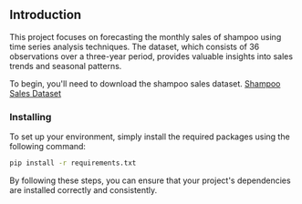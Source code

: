 ## Introduction

This project focuses on forecasting the monthly sales of shampoo using time series analysis techniques. The dataset, which consists of 36 observations over a three-year period, provides valuable insights into sales trends and seasonal patterns.

To begin, you'll need to download the shampoo sales dataset. [Shampoo Sales Dataset](https://www.kaggle.com/datasets/redwankarimsony/shampoo-saled-dataset)

### Installing

To set up your environment, simply install the required packages using the following command:

```bash
pip install -r requirements.txt
```

By following these steps, you can ensure that your project's dependencies are installed correctly and consistently.
